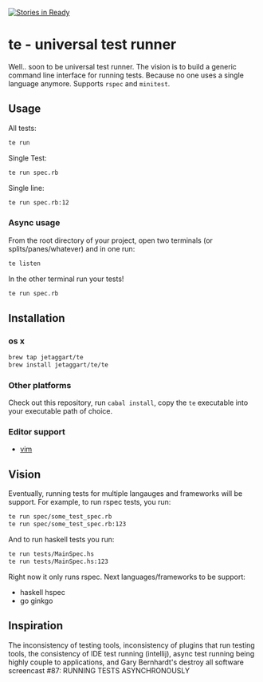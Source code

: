[![Stories in Ready](https://badge.waffle.io/jetaggart/te.svg?label=ready&title=Ready)](http://waffle.io/jetaggart/te)

# te - universal test runner

Well.. soon to be universal test runner. The vision is to build a generic command line interface for running tests. Because no one uses a single language anymore. Supports `rspec` and `minitest`.

## Usage

All tests:

```bash
te run
```

Single Test:

```bash
te run spec.rb
```

Single line:

```bash
te run spec.rb:12
```

### Async usage

From the root directory of your project, open two terminals (or splits/panes/whatever) and in one run:

```bash
te listen
```

In the other terminal run your tests!

```bash
te run spec.rb
```

## Installation

### os x

```bash
brew tap jetaggart/te
brew install jetaggart/te/te
```

### Other platforms

Check out this repository, run `cabal install`, copy the `te` executable into your executable path of choice.

### Editor support
* [vim](https://github.com/jetaggart/vim-te)

## Vision

Eventually, running tests for multiple langauges and frameworks will be support.
For example, to run rspec tests, you run:

```bash
te run spec/some_test_spec.rb
te run spec/some_test_spec.rb:123
```

And to run haskell tests you run:

```bash
te run tests/MainSpec.hs
te run tests/MainSpec.hs:123
```

Right now it only runs rspec. Next languages/frameworks to be support:
* haskell hspec
* go ginkgo

## Inspiration

The inconsistency of testing tools, inconsistency of plugins that run testing tools, the consistency of IDE test running (intellij), async test running being highly couple to applications, and Gary Bernhardt's destroy all software screencast #87: RUNNING TESTS ASYNCHRONOUSLY

